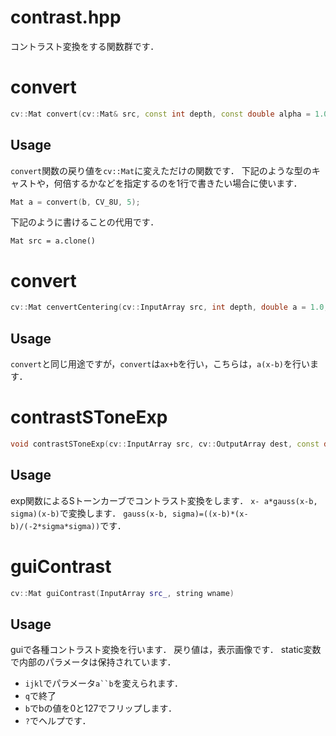 contrast.hpp
==========
コントラスト変換をする関数群です．

# convert
```cpp
cv::Mat convert(cv::Mat& src, const int depth, const double alpha = 1.0, const double beta = 0.0);
```
## Usage
`convert`関数の戻り値を`cv::Mat`に変えただけの関数です．
下記のような型のキャストや，何倍するかなどを指定するのを1行で書きたい場合に使います．
```cpp
Mat a = convert(b, CV_8U, 5);
```
下記のように書けることの代用です．
```
Mat src = a.clone()
```

# convert
```cpp
cv::Mat cenvertCentering(cv::InputArray src, int depth, double a = 1.0, double b = 127.5);
```
## Usage
`convert`と同じ用途ですが，`convert`は`ax+b`を行い，こちらは，`a(x-b)`を行います．

# contrastSToneExp
```cpp
void contrastSToneExp(cv::InputArray src, cv::OutputArray dest, const double sigma = 30.0, const double a = 1.0, const double b = 127.5);
```
## Usage
exp関数によるSトーンカーブでコントラスト変換をします．
`x- a*gauss(x-b, sigma)(x-b)`で変換します．
`gauss(x-b, sigma)=((x-b)*(x-b)/(-2*sigma*sigma))`です．

# guiContrast
```cpp
cv::Mat guiContrast(InputArray src_, string wname)
```
## Usage
guiで各種コントラスト変換を行います．
戻り値は，表示画像です．
static変数で内部のパラメータは保持されています．

* `ijkl`でパラメータ`a``b`を変えられます．
* `q`で終了
* `b`でbの値を0と127でフリップします．
* `?`でヘルプです．

